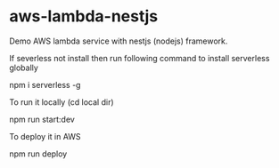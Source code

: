 # aws-lambda-nestjs
Demo AWS lambda service with nestjs (nodejs) framework.

If severless not install then run following command to install serverless globally

npm i serverless -g

To run it locally (cd local dir)

npm run start:dev

To deploy it in AWS

npm run deploy
